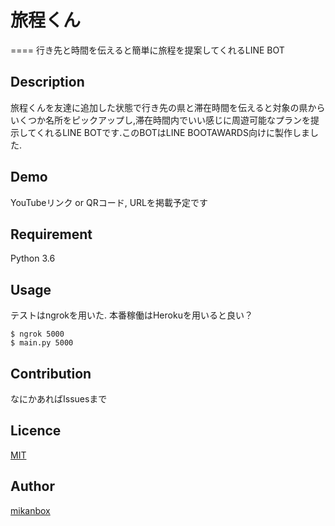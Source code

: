 # 旅程くん
====
行き先と時間を伝えると簡単に旅程を提案してくれるLINE BOT

## Description
旅程くんを友達に追加した状態で行き先の県と滞在時間を伝えると対象の県からいくつか名所をピックアップし,滞在時間内でいい感じに周遊可能なプランを提示してくれるLINE BOTです.このBOTはLINE BOOTAWARDS向けに製作しました.

## Demo
YouTubeリンク or QRコード, URLを掲載予定です

<!-- ## VS.  -->

## Requirement
Python 3.6

## Usage
テストはngrokを用いた.
本番稼働はHerokuを用いると良い？
```
$ ngrok 5000
$ main.py 5000
```

<!-- ## Install -->


## Contribution
なにかあればIssuesまで


## Licence

[MIT](https://github.com/mikanbox/LineBot_Ryotei_Kun/blob/master/MIT-LICENSE.txt)

## Author

[mikanbox](https://github.com/)
